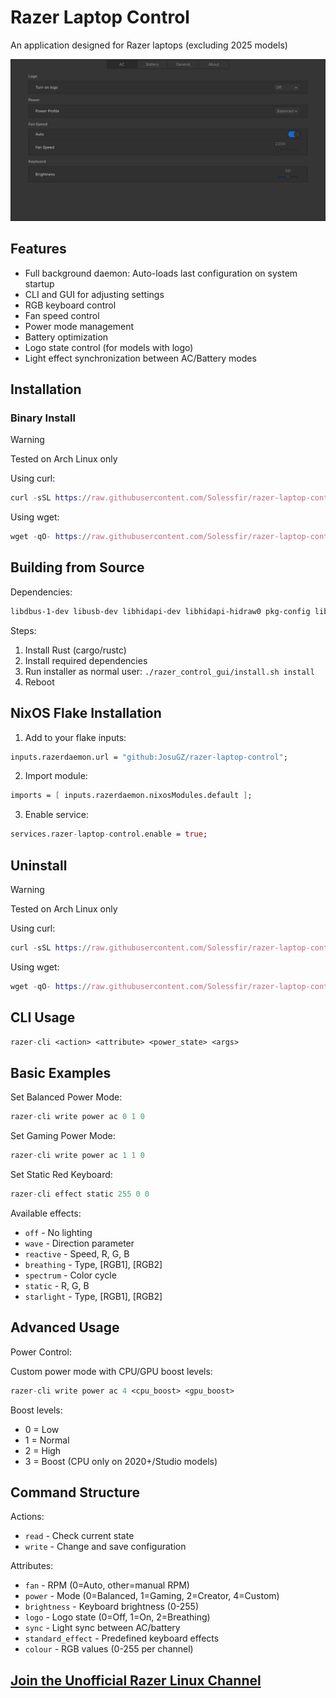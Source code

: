 # Razer Laptop Control
An application designed for Razer laptops (excluding 2025 models)

![](razer_control_gui/Screenshoot.png)

## Features
- Full background daemon: Auto-loads last configuration on system startup
- CLI and GUI for adjusting settings
- RGB keyboard control
- Fan speed control
- Power mode management
- Battery optimization
- Logo state control (for models with logo)
- Light effect synchronization between AC/Battery modes

## Installation

### Binary Install
> [!WARNING]
> Tested on Arch Linux only

Using curl:
```nix
curl -sSL https://raw.githubusercontent.com/Solessfir/razer-laptop-control/main/install-bin.sh | bash -s install
```
Using wget:
```nix
wget -qO- https://raw.githubusercontent.com/Solessfir/razer-laptop-control/main/install-bin.sh | bash -s install
```

## Building from Source
Dependencies:
```sh
libdbus-1-dev libusb-dev libhidapi-dev libhidapi-hidraw0 pkg-config libudev-dev libgtk-3-dev
```
Steps:
1. Install Rust (cargo/rustc)
2. Install required dependencies
3. Run installer as normal user: `./razer_control_gui/install.sh install`
4. Reboot

## NixOS Flake Installation
1. Add to your flake inputs:
```nix
inputs.razerdaemon.url = "github:JosuGZ/razer-laptop-control";
```
2. Import module:
```nix
imports = [ inputs.razerdaemon.nixosModules.default ];
```
3. Enable service:
```nix
services.razer-laptop-control.enable = true;
```

## Uninstall
> [!WARNING]
> Tested on Arch Linux only

Using curl:
```nix
curl -sSL https://raw.githubusercontent.com/Solessfir/razer-laptop-control/main/install-bin.sh | bash -s uninstall
```
Using wget:
```nix
wget -qO- https://raw.githubusercontent.com/Solessfir/razer-laptop-control/main/install-bin.sh | bash -s uninstall
```

## CLI Usage
```nix
razer-cli <action> <attribute> <power_state> <args>
```

## Basic Examples
Set Balanced Power Mode:
```nix
razer-cli write power ac 0 1 0
```
Set Gaming Power Mode:
```nix
razer-cli write power ac 1 1 0
```
Set Static Red Keyboard:
```nix
razer-cli effect static 255 0 0
```
Available effects:
* `off` - No lighting
* `wave` - Direction parameter
* `reactive` - Speed, R, G, B
* `breathing` - Type, [RGB1], [RGB2]
* `spectrum` - Color cycle
* `static` - R, G, B
* `starlight` - Type, [RGB1], [RGB2]

## Advanced Usage
Power Control:

Custom power mode with CPU/GPU boost levels:
```nix
razer-cli write power ac 4 <cpu_boost> <gpu_boost>
```
Boost levels:
* 0 = Low
* 1 = Normal
* 2 = High
* 3 = Boost (CPU only on 2020+/Studio models)

## Command Structure
Actions:
* `read` - Check current state
* `write` - Change and save configuration

Attributes:
* `fan` - RPM (0=Auto, other=manual RPM)
* `power` - Mode (0=Balanced, 1=Gaming, 2=Creator, 4=Custom)
* `brightness` - Keyboard brightness (0-255)
* `logo` - Logo state (0=Off, 1=On, 2=Breathing)
* `sync` - Light sync between AC/battery
* `standard_effect` - Predefined keyboard effects
* `colour` - RGB values (0-255 per channel)

## [Join the Unofficial Razer Linux Channel](https://discord.gg/GdHKf45)

